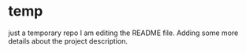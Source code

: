 # temp
just a temporary repo
I am editing the README file. Adding some more details about the project description.

